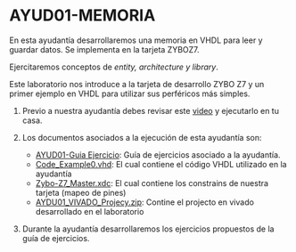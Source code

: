 # AYUD01-MEMORIA

En esta ayudantía desarrollaremos una memoria en VHDL para leer y guardar datos. Se implementa en la tarjeta ZYBOZ7.

Ejercitaremos conceptos de *entity, architecture y library*.

Este laboratorio nos introduce a la tarjeta de desarrollo ZYBO Z7 y un primer ejemplo en VHDL  para utilizar sus perféricos más simples.

1. Previo a nuestra ayudantía debes revisar este [video](https://www.youtube.com/watch?v=6MO-9q7fUwE&list=PLACEUah7BCQvPCO8X1JKmvREXUQkfqjQA&index=7) y ejecutarlo en tu casa.

2. Los documentos asociados a la ejecución de esta ayudantía son:
    * [AYUD01-Guia Ejercicio]():  Guía de ejercicios asociado a la ayudantía. 
    * [Code_Example0.vhd](): El cual contiene el código VHDL utilizado en la ayudantía    
    * [Zybo-Z7_Master.xdc]():  El cual contiene los constrains de nuestra tarjeta (mapeo de pines)    
    * [AYDU01_VIVADO_Projecy.zip]():  Contine el projecto en vivado desarrollado en el laboratorio    
   
3. Durante la ayudantía desarrollaremos los ejercicios propuestos de la guía de ejercicios.
